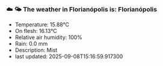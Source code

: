### ☁️ 🌤️  The weather in Florianópolis is: Florianópolis

- Temperature: 15.88°C
- On flesh: 16.13°C
- Relative air humidity: 100%
- Rain: 0.0 mm
- Description: Mist
- last updated: 2025-09-08T15:16:59.917300
